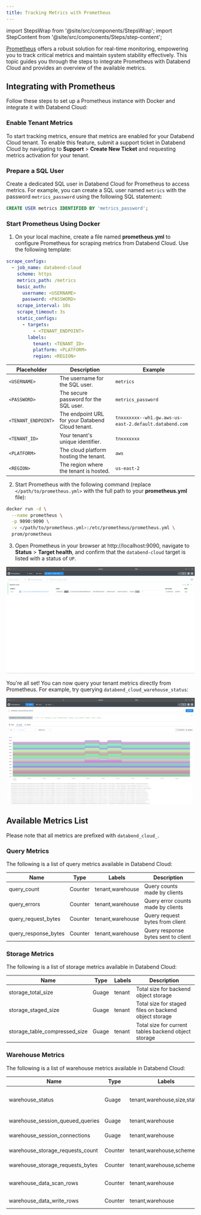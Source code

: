 ```yaml
---
title: Tracking Metrics with Prometheus
---
```

import StepsWrap from '@site/src/components/StepsWrap';
import StepContent from '@site/src/components/Steps/step-content';

[Prometheus](https://prometheus.io/) offers a robust solution for real-time monitoring, empowering you to track critical metrics and maintain system stability effectively. This topic guides you through the steps to integrate Prometheus with Databend Cloud and provides an overview of the available metrics.

## Integrating with Prometheus

Follow these steps to set up a Prometheus instance with Docker and integrate it with Databend Cloud:

<StepsWrap>
<StepContent number="1">

### Enable Tenant Metrics

To start tracking metrics, ensure that metrics are enabled for your Databend Cloud tenant. To enable this feature, submit a support ticket in Databend Cloud by navigating to **Support** > **Create New Ticket** and requesting metrics activation for your tenant.

</StepContent>
<StepContent number="2">

### Prepare a SQL User

Create a dedicated SQL user in Databend Cloud for Prometheus to access metrics. For example, you can create a SQL user named `metrics` with the password `metrics_password` using the following SQL statement:

```sql
CREATE USER metrics IDENTIFIED BY 'metrics_password';
```

</StepContent>
<StepContent number="3">

### Start Prometheus Using Docker

1. On your local machine, create a file named **prometheus.yml** to configure Prometheus for scraping metrics from Databend Cloud. Use the following template:

```yaml title='prometheus.yml'
scrape_configs:
  - job_name: databend-cloud
    scheme: https
    metrics_path: /metrics
    basic_auth:
      username: <USERNAME>
      password: <PASSWORD>
    scrape_interval: 10s
    scrape_timeout: 3s
    static_configs:
      - targets:
          - <TENANT_ENDPOINT>
        labels:
          tenant: <TENANT_ID>
          platform: <PLATFORM>
          region: <REGION>
```

| Placeholder         | Description                                      | Example                                                |
|---------------------|--------------------------------------------------|--------------------------------------------------------|
| `<USERNAME>`        | The username for the SQL user.                   | `metrics`                                              |
| `<PASSWORD>`        | The secure password for the SQL user.            | `metrics_password`                                     |
| `<TENANT_ENDPOINT>` | The endpoint URL for your Databend Cloud tenant. | `tnxxxxxxx--wh1.gw.aws-us-east-2.default.databend.com` |
| `<TENANT_ID>`       | Your tenant's unique identifier.                 | `tnxxxxxxx`                                            |
| `<PLATFORM>`        | The cloud platform hosting the tenant.           | `aws`                                                  |
| `<REGION>`          | The region where the tenant is hosted.           | `us-east-2`                                            |

2. Start Prometheus with the following command (replace `</path/to/prometheus.yml>` with the full path to your **prometheus.yml** file):

```bash
docker run -d \
  --name prometheus \
  -p 9090:9090 \
  -v </path/to/prometheus.yml>:/etc/prometheus/prometheus.yml \
  prom/prometheus
```

3. Open Prometheus in your browser at http://localhost:9090, navigate to **Status** > **Target health**, and confirm that the `databend-cloud` target is listed with a status of `UP`.

![alt text](../../../../../static/img/documents/warehouses/metrics-1.png)

You're all set! You can now query your tenant metrics directly from Prometheus. For example, try querying `databend_cloud_warehouse_status`:

![alt text](../../../../../static/img/documents/warehouses/metrics-2.png)

</StepContent>
</StepsWrap>

## Available Metrics List

Please note that all metrics are prefixed with `databend_cloud_`.

### Query Metrics

The following is a list of query metrics available in Databend Cloud:

| Name                 | Type    | Labels           | Description                         |
|----------------------|---------|------------------|-------------------------------------|
| query_count          | Counter | tenant,warehouse | Query counts made by clients        |
| query_errors         | Counter | tenant,warehouse | Query error counts made by clients  |
| query_request_bytes  | Counter | tenant,warehouse | Query request bytes from client     |
| query_response_bytes | Counter | tenant,warehouse | Query response bytes sent to client |

### Storage Metrics

The following is a list of storage metrics available in Databend Cloud:

| Name                          | Type  | Labels | Description                                           |
|-------------------------------|-------|--------|-------------------------------------------------------|
| storage_total_size            | Guage | tenant | Total size for backend object storage                 |
| storage_staged_size           | Guage | tenant | Total size for staged files on backend object storage |
| storage_table_compressed_size | Guage | tenant | Total size for current tables backend object storage  |

### Warehouse Metrics

The following is a list of warehouse metrics available in Databend Cloud:

| Name                             | Type    | Labels                       | Description                                         |
|----------------------------------|---------|------------------------------|-----------------------------------------------------|
| warehouse_status                 | Guage   | tenant,warehouse,size,status | Flag for warehouse status (Suspended,Running, etc.) |
| warehouse_session_queued_queries | Guage   | tenant,warehouse             | Queries waiting in queue currently                  |
| warehouse_session_connections    | Guage   | tenant,warehouse             | Session Count currently                             |
| warehouse_storage_requests_count | Counter | tenant,warehouse,scheme,op   | Requests count to backend storage                   |
| warehouse_storage_requests_bytes | Counter | tenant,warehouse,scheme,op   | Requests bytes from backend storage                 |
| warehouse_data_scan_rows         | Counter | tenant,warehouse             | Data rows scanned from backend storage              |
| warehouse_data_write_rows        | Counter | tenant,warehouse             | Data rows written to backend storage                |